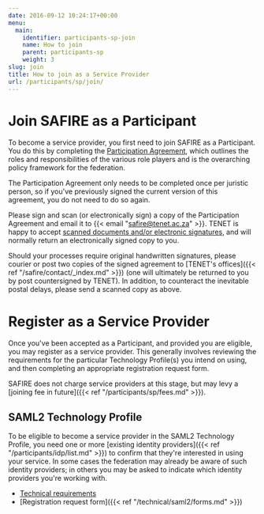 ```yaml
---
date: 2016-09-12 10:24:17+00:00
menu:
  main:
    identifier: participants-sp-join
    name: How to join
    parent: participants-sp
    weight: 3
slug: join
title: How to join as a Service Provider
url: /participants/sp/join/
---
```


# Join SAFIRE as a Participant

To become a service provider, you first need to join SAFIRE as a Participant. You do this by completing the [Participation Agreement](/safire/policy/participation/), which outlines the roles and responsibilities of the various role players and is the overarching policy framework for the federation.

The Participation Agreement only needs to be completed once per juristic person, so if you've previously signed the current version of this agreement, you do not need to do so again.

Please sign and scan (or electronically sign) a copy of the Participation Agreement and email it to {{< email "safire@tenet.ac.za" >}}. TENET is happy to accept [scanned documents and/or electronic signatures](https://www.michalsons.com/blog/spring-forest-trading-v-wilberry/14861), and will normally return an electronically signed copy to you.

Should your processes require original handwritten signatures, please courier or post two copies of the signed agreement to [TENET's offices]({{< ref "/safire/contact/_index.md" >}}) (one will ultimately be returned to you by post countersigned by TENET). In addition, to counteract the inevitable postal delays, please send a scanned copy as above.

# Register as a Service Provider

Once you've been accepted as a Participant, and provided you are eligible, you may register as a service provider. This generally involves reviewing the requirements for the particular Technology Profile(s) you intend on using, and then completing an appropriate registration request form.

SAFIRE does not charge service providers at this stage, but may levy a [joining fee in future]({{< ref "/participants/sp/fees.md" >}}).

## SAML2 Technology Profile

To be eligible to become a service provider in the SAML2 Technology Profile, you need one or more [existing identity providers]({{< ref "/participants/idp/list.md" >}}) to confirm that they're interested in using your service. In some cases the federation may already be aware of such identity providers; in others you may be asked to indicate which identity providers you're working with.

  * [Technical requirements](/technical/saml2/sp-requirements/)
  * [Registration request form]({{< ref "/technical/saml2/forms.md" >}})

